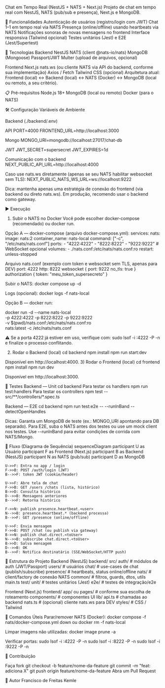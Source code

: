 Chat em Tempo Real (NestJS + NATS + Next.js)
Projeto de chat em tempo real com NestJS, NATS (pub/sub e presença), Next.js e MongoDB.

🚀 Funcionalidades
Autenticação de usuários (registro/login com JWT)
Chat 1–1 em tempo real via NATS
Presença (online/offline) usando heartbeats via NATS
Notificações sonoras de novas mensagens no frontend
Interface responsiva (Tailwind opcional)
Testes unitários (Jest) e E2E (Jest/Supertest)

🔧 Tecnologias
Backend
NestJS
NATS (client @nats-io/nats)
MongoDB (Mongoose)
Passport/JWT
Multer (upload de arquivos, opcional)

Frontend
Next.js
nats.ws (ou cliente NATS via API do backend, conforme sua implementação)
Axios / Fetch
Tailwind CSS (opcional)
Arquitetura atual: Frontend (local) ↔ Backend (local) ↔ NATS (Docker) ↔ MongoDB (local ou remoto, a seu critério).

📋 Pré-requisitos
Node.js 18+
MongoDB (local ou remoto)
Docker (para o NATS)

🛠️ Configuração
Variáveis de Ambiente

Backend (./backend/.env)

API
PORT=4000
FRONTEND_URL=http://localhost:3000

Mongo
MONGO_URI=mongodb://localhost:27017/chat-db

JWT
JWT_SECRET=supersecret
JWT_EXPIRES=1d

Comunicação com o backend
NEXT_PUBLIC_API_URL=http://localhost:4000

Caso use nats.ws diretamente (apenas se seu NATS habilitar websocket sem TLS):
NEXT_PUBLIC_NATS_WS_URL=ws://localhost:9222

Dica: mantenha apenas uma estratégia de conexão do frontend (via backend ou direto nats.ws). Em produção, recomendo usar o backend como gateway.

▶️ Execução
1) Subir o NATS no Docker
Você pode escolher docker-compose (recomendado) ou docker run.

Opção A — docker-compose (arquivo docker-compose.yml):
services:
  nats:
    image: nats:2
    container_name: nats-local
    command: ["-c", "/etc/nats/nats.conf"]
    ports:
      - "4222:4222"
      - "8222:8222"
      - "9222:9222"   # WebSocket opcional
    volumes:
      - ./nats.conf:/etc/nats/nats.conf:ro
    restart: unless-stopped


Arquivo nats.conf (exemplo com token e websocket sem TLS, apenas para DEV)
port: 4222
http: 8222
websocket {
  port: 9222
  no_tls: true
}
authorization {
  token: "meu_token_supersecreto"
}


Subir o NATS:
docker compose up -d

Logs (opcional):
docker logs -f nats-local

Opção B — docker run:

docker run -d --name nats-local \
  -p 4222:4222 -p 8222:8222 -p 9222:9222 \
  -v $(pwd)/nats.conf:/etc/nats/nats.conf:ro \
  nats:latest -c /etc/nats/nats.conf

⚠️ Se a porta 4222 já estiver em uso, verifique com:
sudo lsof -i :4222 -P -n e finalize o processo conflitando.

2) Rodar o Backend (local)
cd backend
npm install
npm run start:dev

Disponível em http://localhost:4000.
3) Rodar o Frontend (local)
cd frontend
npm install
npm run dev

Disponível em http://localhost:3000.

🧪 Testes
Backend — Unit
cd backend
Para testar os handlers
npm run test:handlers
Para testar os controllers
npm test -- src/**/controllers/*.spec.ts

Backend — E2E
cd backend
npm run test:e2e -- --runInBand --detectOpenHandles


Dicas:
Garanta um MongoDB de teste (ex.: MONGO_URI apontando para DB separado).
Para E2E, suba o NATS antes dos testes ou use um mock client nos testes.
Use --runInBand para evitar condições de corrida com NATS/Mongo.

📝 Fluxo (Diagrama de Sequência)
sequenceDiagram
    participant U as Usuário
    participant F as Frontend (Next.js)
    participant B as Backend (NestJS)
    participant N as NATS (pub/sub)
    participant D as MongoDB

    U->>F: Entra no app / login
    F->>B: POST /auth/login (JWT)
    B-->>F: token JWT (cookie/header)

    U->>F: Abre tela de chat
    F->>B: GET /users /chats (lista, histórico)
    B->>D: Consulta histórico
    D-->>B: Mensagens anteriores
    B-->>F: Retorna histórico

    F->>N: publish presence.heartbeat.<user>
    N-->>B: presence.heartbeat.* (backend processa)
    B-->>F: GET /presence (online/offline)

    U->>F: Envia mensagem
    F->>B: POST /chat (ou publish via gateway)
    B->>N: publish chat.direct.<toUser>
    N-->>B: subscribe chat.direct.<toUser>
    B->>D: Salva mensagem
    D-->>B: OK
    B-->>F: Notifica destinatário (SSE/WebSocket/HTTP push)

📁 Estrutura do Projeto
Backend (NestJS)
backend/
  src/
    auth/          # módulos de auth (JWT/Passport)
    users/         # usuários
    chat/          # use-cases de chat (publish/subscribe)
    presence/      # heartbeats, status online/offline
    nats/          # client/factory de conexão NATS
    common/        # filtros, guards, dtos, utils
    main.ts
  test/
    unit/          # testes unitários (Jest)
    e2e/           # testes de integração/e2e

Frontend (Next.js)
frontend/
  app/ ou pages/   # conforme sua escolha de roteamento
  components/      # componentes UI
  lib/
    api.ts         # chamadas ao backend
    nats.ts        # (opcional) cliente nats.ws para DEV
  styles/          # CSS / Tailwind

🧰 Comandos Úteis
Parar/remover NATS (Docker):
docker compose -f nats/docker-compose.yml down
ou
docker rm -f nats-local


Limpar imagens não utilizadas:
docker image prune -a


Verificar portas:
sudo lsof -i :4222 -P -n
sudo lsof -i :8222 -P -n
sudo lsof -i :9222 -P -n

👤 Contribuição

Faça fork
git checkout -b feature/nome-da-feature
git commit -m "feat: adiciona X"
git push origin feature/nome-da-feature
Abra um Pull Request

📄 Autor
Francisco de Freitas Kemle
